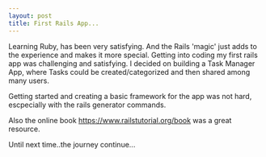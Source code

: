 ```yaml
---
layout: post
title: First Rails App...
---
```


Learning Ruby, has been very satisfying. And the Rails 'magic' just adds to the experience and makes it more special.
Getting into coding my first rails app was challenging and satisfying. 
I decided on building a Task Manager App,  where Tasks could be created/categorized and then shared among many users. 

Getting started and creating a basic framework for the app  was not hard, escpecially with the rails generator commands.

Also the online book  https://www.railstutorial.org/book was a great resource.


Until next time..the journey continue...
